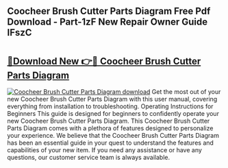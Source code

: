 ## Coocheer Brush Cutter Parts Diagram Free Pdf Download - Part-1zF New Repair Owner Guide IFszC

# <h2><a href="http://dfkj90k.blite.top/?on=Coocheer+Brush+Cutter+Parts+Diagram">🔗Download New 👉🔴 Coocheer Brush Cutter Parts Diagram</a></h2>

[![Coocheer Brush Cutter Parts Diagram download](https://i.imgur.com/lujVjoI.png)](http://dfkj90k.blite.top/?on=Coocheer+Brush+Cutter+Parts+Diagram)
Get the most out of your new Coocheer Brush Cutter Parts Diagram with this user manual, covering everything from installation to troubleshooting. Operating Instructions for Beginners This guide is designed for beginners to confidently operate your new Coocheer Brush Cutter Parts Diagram. This Coocheer Brush Cutter Parts Diagram comes with a plethora of features designed to personalize your experience. We believe that the Coocheer Brush Cutter Parts Diagram has been an essential guide in your quest to understand the features and capabilities of your new item. If you need any assistance or have any questions, our customer service team is always available.
